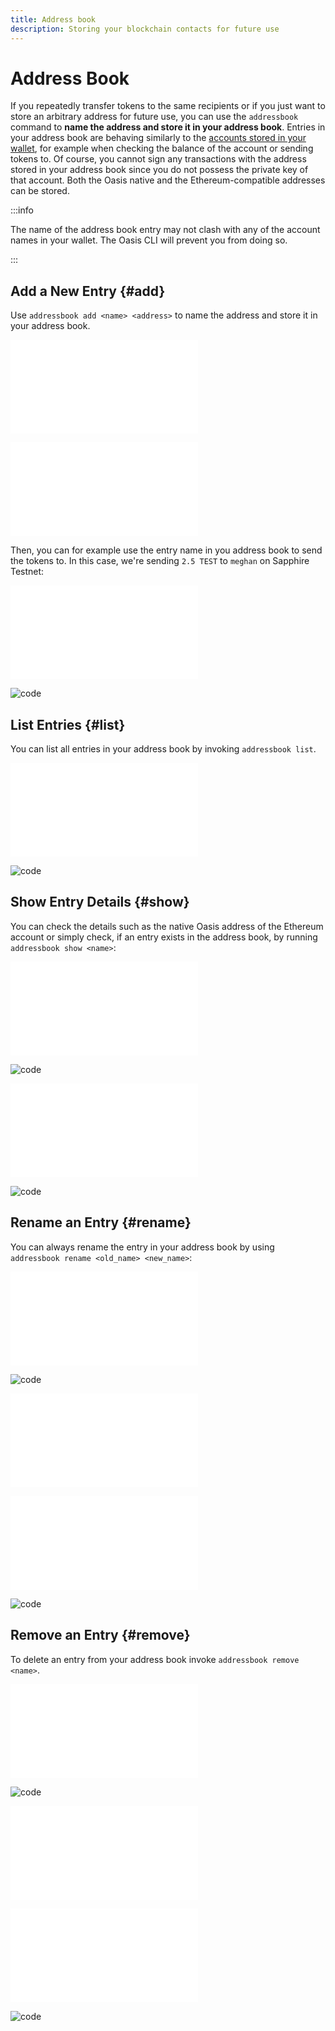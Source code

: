 ```yaml
---
title: Address book
description: Storing your blockchain contacts for future use
---
```


# Address Book

If you repeatedly transfer tokens to the same recipients or if you just want to
store an arbitrary address for future use, you can use the `addressbook`
command to **name the address and store it in your address book**. Entries
in your address book are behaving similarly to the
[accounts stored in your wallet][wallet], for example when checking the balance
of the account or sending tokens to. Of course, you cannot sign any
transactions with the address stored in your address book since you do not
possess the private key of that account. Both the Oasis native and the
Ethereum-compatible addresses can be stored.

:::info

The name of the address book entry may not clash with any of the account names
in your wallet. The Oasis CLI will prevent you from doing so.

:::

[wallet]: wallet.md

## Add a New Entry {#add}

Use `addressbook add <name> <address>` to name the address and store it in your
address book.

![code shell](../examples/addressbook/00-add-oasis.in)

![code shell](../examples/addressbook/01-add-eth.in)

Then, you can for example use the entry name in you address book to send the
tokens to. In this case, we're sending `2.5 TEST` to `meghan` on Sapphire
Testnet:

![code shell](../examples/addressbook/02-transfer.y.in)

![code](../examples/addressbook/02-transfer.y.out)

## List Entries {#list}

You can list all entries in your address book by invoking `addressbook list`.

![code shell](../examples/addressbook/03-list.in)

![code](../examples/addressbook/03-list.out)

## Show Entry Details {#show}

You can check the details such as the native Oasis address of the Ethereum
account or simply check, if an entry exists in the address book, by running
`addressbook show <name>`:

![code shell](../examples/addressbook/04-show-eth.in)

![code](../examples/addressbook/04-show-eth.out)

![code shell](../examples/addressbook/05-show-oasis.in)

![code](../examples/addressbook/05-show-oasis.out)

## Rename an Entry {#rename}

You can always rename the entry in your address book by using
`addressbook rename <old_name> <new_name>`:

![code shell](../examples/addressbook/03-list.in)

![code](../examples/addressbook/03-list.out)

![code shell](../examples/addressbook/06-rename.in)

![code shell](../examples/addressbook/07-list.in)

![code](../examples/addressbook/07-list.out)

## Remove an Entry {#remove}

To delete an entry from your address book invoke
`addressbook remove <name>`.

![code shell](../examples/addressbook/03-list.in)

![code](../examples/addressbook/03-list.out)

![code shell](../examples/addressbook/09-remove.in)

![code shell](../examples/addressbook/10-list.in)

![code](../examples/addressbook/10-list.out)
